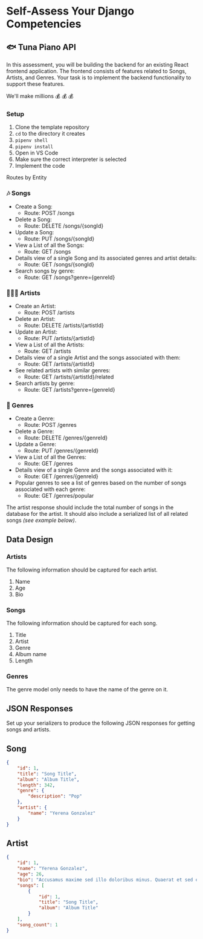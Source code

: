 # Self-Assess Your Django Competencies

## 🐟 Tuna Piano API

In this assessment, you will be building the backend for an existing React frontend application. The frontend consists of features related to Songs, Artists, and Genres. Your task is to implement the backend functionality to support these features.

We'll make millions 💰 💰 💰


### Setup

1. Clone the template repository
2. `cd` to the directory it creates
3. `pipenv shell`
4. `pipenv install`
5. Open in VS Code
6. Make sure the correct interpreter is selected
7. Implement the code


Routes by Entity

### 🎶 Songs
- Create a Song:
    - Route: POST /songs
- Delete a Song:
    - Route: DELETE /songs/{songId}
- Update a Song:
    - Route: PUT /songs/{songId}
- View a List of all the Songs:
    - Route: GET /songs
- Details view of a single Song and its associated genres and artist details:
    - Route: GET /songs/{songId}
- Search songs by genre:
    - Route: GET /songs?genre={genreId}

### 👩🏾‍🎤 Artists
- Create an Artist:
    - Route: POST /artists
- Delete an Artist:
    - Route: DELETE /artists/{artistId}
- Update an Artist:
    - Route: PUT /artists/{artistId}
- View a List of all the Artists:
    - Route: GET /artists
- Details view of a single Artist and the songs associated with them:
    - Route: GET /artists/{artistId}
- See related artists with similar genres:
    - Route: GET /artists/{artistId}/related
- Search artists by genre:
    - Route: GET /artists?genre={genreId}

### 🎸 Genres
- Create a Genre:
    - Route: POST /genres
- Delete a Genre:
    - Route: DELETE /genres/{genreId}
- Update a Genre:
    - Route: PUT /genres/{genreId}
- View a List of all the Genres:
    - Route: GET /genres
- Details view of a single Genre and the songs associated with it:
    - Route: GET /genres/{genreId}
- Popular genres to see a list of genres based on the number of songs associated with each genre:
    - Route: GET /genres/popular

The artist response should include the total number of songs in the database for the artist. It should also include a serialized list of all related songs _(see example below)_.

## Data Design

### Artists

The following information should be captured for each artist.

1. Name
2. Age
3. Bio

### Songs

The following information should be captured for each song.

1. Title
2. Artist
3. Genre
4. Album name
5. Length

### Genres

The genre model only needs to have the name of the genre on it.

## JSON Responses

Set up your serializers to produce the following JSON responses for getting songs and artists.

## Song

```json
{
    "id": 1,
    "title": "Song Title",
    "album": "Album Title",
    "length": 342,
    "genre": {
        "description": "Pop"
    },
    "artist": {
        "name": "Yerena Gonzalez"
    }
}
```

## Artist

```json
{
    "id": 1,
    "name": "Yerena Gonzalez",
    "age": 26,
    "bio": "Accusamus maxime sed illo doloribus minus. Quaerat et sed et. Harum consequatur hic ut magnam consequatur labore culpa tempore.",
    "songs": [
        {
            "id": 1,
            "title": "Song Title",
            "album": "Album Title"
        }
    ],
    "song_count": 1
}
```
